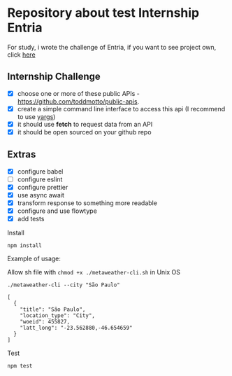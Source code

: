# Repository about test Internship Entria

For study, i wrote the challenge of Entria, if you want to see project own, click [here](https://github.com/entria/jobs/blob/master/internship/challenge.md)

## Internship Challenge

- [x] choose one or more of these public APIs - https://github.com/toddmotto/public-apis.
- [x] create a simple command line interface to access this api (I recommend to use [yargs](https://github.com/yargs/yargs))
- [x] it should use **fetch** to request data from an API
- [x] it should be open sourced on your github repo

## Extras
- [x] configure babel
- [ ] configure eslint
- [x] configure prettier
- [x] use async await
- [x] transform response to something more readable
- [x] configure and use flowtype
- [x] add tests

Install

`npm install`

Example of usage:

Allow sh file with `chmod +x ./metaweather-cli.sh` in Unix OS

`./metaweather-cli --city "São Paulo"`

```
[
  {
    "title": "São Paulo",
    "location_type": "City",
    "woeid": 455827,
    "latt_long": "-23.562880,-46.654659"
  }
]
```

Test

`npm test`




